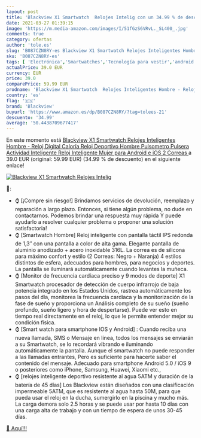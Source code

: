 ```yaml
---
layout: post
title: 'Blackview X1 Smartwatch  Relojes Intelig con un 34.99 % de descuento'
date: 2021-03-27 01:39:15
image: 'https://m.media-amazon.com/images/I/51fGzS6VRvL._SL400_.jpg'
comments: true
category: ofertas
author: 'tole.es'
slug: 'B087CZN8RY-es Blackview X1 Smartwatch Relojes Inteligentes Hombre -...'
sku: 'B087CZN8RY-es'
tags: [ 'Electrónica','Smartwatches','Tecnología para vestir','android','blackview', ]
actualPrice: 39.0 EUR
currency: EUR
price: 39.0
comparePrice: 59.99 EUR
prodname: 'Blackview X1 Smartwatch  Relojes Inteligentes Hombre - Reloj Digital Caloría  Reloj Deportivo Hombre Pulsometro  Pulsera Actividad Inteligente  Reloj Inteligente Mujer para Android e iOS  2 Correas '
country: 'es'
flag: '🇪🇸'
brand: 'Blackview'
buyurl: 'https://www.amazon.es/dp/B087CZN8RY/?tag=tolees-21'
descuento: '34.99'
average: '50.4438709677417'
---
```


En este momento está [Blackview X1 Smartwatch  Relojes Inteligentes Hombre - Reloj Digital Caloría  Reloj Deportivo Hombre Pulsometro  Pulsera Actividad Inteligente  Reloj Inteligente Mujer para Android e iOS  2 Correas ](https://www.amazon.es/dp/B087CZN8RY/?tag=tolees-21) a 39.0 EUR (original: 59.99 EUR) (34.99 %  de descuento) en el siguiente enlace!

[![Blackview X1 Smartwatch  Relojes Intelig](https://m.media-amazon.com/images/I/51fGzS6VRvL._SL400_.jpg)](https://www.amazon.es/dp/B087CZN8RY/?tag=tolees-21)

🔎:

- ⌚ [¡Compre sin riesgo!] Brindamos servicios de devolución, reemplazo y reparación a largo plazo. Entonces, si tiene algún problema, no dude en contactarnos. Podemos brindar una respuesta muy rápida Y puede ayudarlo a resolver cualquier problema o proponer una solución satisfactoria!
- ⌚ [Smartwatch Hombre] Reloj inteligente con pantalla táctil IPS redonda de 1,3″ con una pantalla a color de alta gama. Elegante pantalla de aluminio anodizado + acero inoxidable 316L. La correa es de silicona para máximo confort y estilo (2 Correas: Negro + Naranja) 4 estilos distintos de esfera, adecuados para hombres, para negocios y deportes. La pantalla se iluminará automáticamente cuando levantes la muñeca.
- ⌚ [Monitor de frecuencia cardíaca preciso y 9 modos de deporte] X1 Smartwatch procesador de detección de cuerpo infrarrojo de baja potencia integrado en los Estados Unidos, rastrea automáticamente los pasos del día, monitorea la frecuencia cardíaca y la monitorización de la fase de sueño y proporciona un Análisis completo de su sueño (sueño profundo, sueño ligero y hora de despertarse). Puede ver esto en tiempo real directamente en el reloj, lo que le permite entender mejor su condición física.
- ⌚ [Smart watch para smartphone IOS y Android] : Cuando reciba una nueva llamada, SMS o Mensaje en línea, todos los mensajes se enviarán a su Smartwatch, se lo recordará vibrando e iluminando automáticamente la pantalla. Aunque el smartwatch no puede responder a las llamadas entrantes, Pero es suficiente para hacerte saber el contenido del mensaje. Adecuado para smartphone Android 5.0 / iOS 9 o posteriores como iPhone, Samsung, Huawei, Xiaomi etc.,
- ⌚ [relojes inteligente deportivo resistente al agua 5ATM y duración de la batería de 45 días] Los Blackview están diseñados con una clasificación impermeable 5ATM, que es resistente al agua hasta 50M, para que pueda usar el reloj en la ducha, sumergirlo en la piscina y mucho más. La carga demora solo 2.5 horas y se puede usar por hasta 10 días con una carga alta de trabajo y con un tiempo de espera de unos 30-45 días.

[🛒 Aquí!!!](https://www.amazon.es/dp/B087CZN8RY/?tag=tolees-21)

